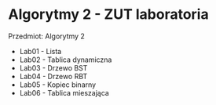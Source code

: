 # Algorytmy 2 - ZUT laboratoria
Przedmiot: Algorytmy 2
+ Lab01 - Lista
+ Lab02 - Tablica dynamiczna
+ Lab03 - Drzewo BST
+ Lab04 - Drzewo RBT
+ Lab05 - Kopiec binarny
+ Lab06 - Tablica mieszająca


